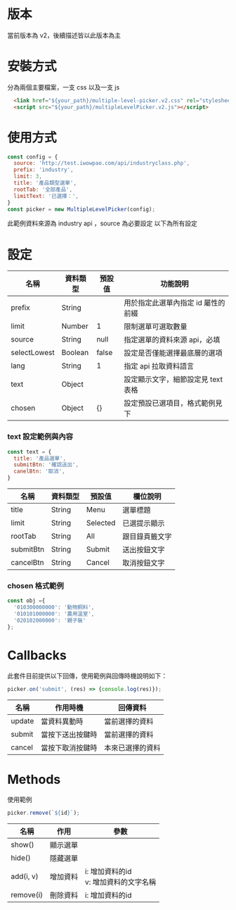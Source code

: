 # 版本
當前版本為 v2，後續描述皆以此版本為主

# 安裝方式
分為兩個主要檔案，一支 css 以及一支 js
```html
  <link href="${your_path}/multiple-level-picker.v2.css" rel="stylesheet" />
  <script src="${your_path}/multipleLevelPicker.v2.js"></script>
```

# 使用方式
```javascript
const config = {
  source: 'http://test.iwowpao.com/api/industryclass.php',
  prefix: 'industry',
  limit: 3,
  title: '產品類型選單',
  rootTab: '全部產品',
  limitText: '已選擇：',
}
const picker = new MultipleLevelPicker(config);
```
此範例資料來源為 industry api ，source 為必要設定
以下為所有設定

# 設定
| 名稱 | 資料類型 | 預設值 | 功能說明 |
| --- | --- | --- | --- |
| prefix | String |  | 用於指定此選單內指定 id 屬性的前綴 |
| limit  | Number | 1 | 限制選單可選取數量 |
| source | String | null | 指定選單的資料來源 api，必填 |
| selectLowest | Boolean | false | 設定是否僅能選擇最底層的選項 |
| lang | String | 1 | 指定 api 拉取資料語言 |
| text | Object |  | 設定顯示文字，細節設定見 text 表格 |
| chosen | Object | {} | 設定預設已選項目，格式範例見下|

### text 設定範例與內容
```javascript
const text = {
  title: '產品選單',
  submitBtn: '確認送出',
  canelBtn: '取消',
}
```
| 名稱 | 資料類型 | 預設值 | 欄位說明 |
| --- | --- | --- | --- |
| title | String | Menu | 選單標題 |
| limit | String | Selected | 已選提示顯示 |
| rootTab | String | All | 跟目錄頁籤文字 |
| submitBtn | String | Submit | 送出按鈕文字 |
| cancelBtn | String | Cancel | 取消按鈕文字 |


### chosen 格式範例 
```javascript
const obj ={
  '010300000000': '動物飼料',
  '010101000000': '農用溫室',
  '020102000000': '親子裝'
};
```

# Callbacks 
此套件目前提供以下回傳，使用範例與回傳時機說明如下：

```javascript
picker.on('submit', (res) => {console.log(res)});
```

| 名稱 | 作用時機 | 回傳資料 |
| --- | --- | --- |
| update | 當資料異動時 | 當前選擇的資料 |
| submit | 當按下送出按鍵時 | 當前選擇的資料 |
| cancel | 當按下取消按鍵時 | 本來已選擇的資料 |

# Methods
使用範例
```javascript
picker.remove(`${id}`);
```

| 名稱 | 作用 | 參數 |
| --- | --- | --- |
| show() | 顯示選單 | |
| hide() | 隱藏選單 | |
| add(i, v) | 增加資料 | i: 增加資料的id<br/>v: 增加資料的文字名稱 |
| remove(i) | 刪除資料 | i: 增加資料的id |



